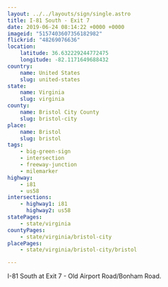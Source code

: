 ```yaml
---
layout: ../../layouts/sign/single.astro
title: I-81 South - Exit 7
date: 2019-06-24 08:14:22 +0000 +0000
imageid: "5157403607356182982"
flickrid: "48269076636"
location:
    latitude: 36.632229244772475
    longitude: -82.1171649688432
country:
    name: United States
    slug: united-states
state:
    name: Virginia
    slug: virginia
county:
    name: Bristol City County
    slug: bristol-city
place:
    name: Bristol
    slug: bristol
tags:
    - big-green-sign
    - intersection
    - freeway-junction
    - milemarker
highway:
    - i81
    - us58
intersections:
    - highway1: i81
      highway2: us58
statePages:
    - state/virginia
countyPages:
    - state/virginia/bristol-city
placePages:
    - state/virginia/bristol-city/bristol

---
```

I-81 South at Exit 7 - Old Airport Road/Bonham Road.